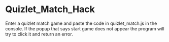 # Quizlet_Match_Hack

Enter a quizlet match game and paste the code in quizlet_match.js in the console. If the popup that says start game does not appear the program will try to click it and return an error.
